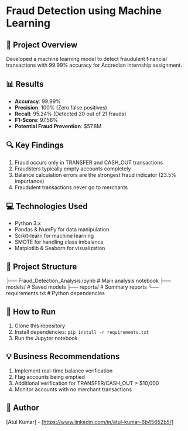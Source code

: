 # Fraud Detection using Machine Learning

## 🎯 Project Overview
Developed a machine learning model to detect fraudulent financial transactions with 99.99% accuracy for Accredian internship assignment.

## 📊 Results
- **Accuracy**: 99.99%
- **Precision**: 100% (Zero false positives)
- **Recall**: 95.24% (Detected 20 out of 21 frauds)
- **F1-Score**: 97.56%
- **Potential Fraud Prevention**: $57.8M

## 🔍 Key Findings
1. Fraud occurs only in TRANSFER and CASH_OUT transactions
2. Fraudsters typically empty accounts completely
3. Balance calculation errors are the strongest fraud indicator (23.5% importance)
4. Fraudulent transactions never go to merchants

## 💻 Technologies Used
- Python 3.x
- Pandas & NumPy for data manipulation
- Scikit-learn for machine learning
- SMOTE for handling class imbalance
- Matplotlib & Seaborn for visualization

## 📁 Project Structure
├── Fraud_Detection_Analysis.ipynb # Main analysis notebook
├── models/ # Saved models
├── reports/ # Summary reports
└── requirements.txt # Python dependencies

## 🚀 How to Run
1. Clone this repository
2. Install dependencies: `pip install -r requirements.txt`
3. Run the Jupyter notebook

## 💡 Business Recommendations
1. Implement real-time balance verification
2. Flag accounts being emptied
3. Additional verification for TRANSFER/CASH_OUT > $10,000
4. Monitor accounts with no merchant transactions

## 👤 Author
[Atul Kumar] - [https://www.linkedin.com/in/atul-kumar-6b45652b5/]